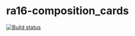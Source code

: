 # ra16-composition_cards

[![Build status](https://ci.appveyor.com/api/projects/status/guax7ayms3uv8vsr?svg=true)](https://ci.appveyor.com/project/DmitriyAg1967/ra16-composition-cards)